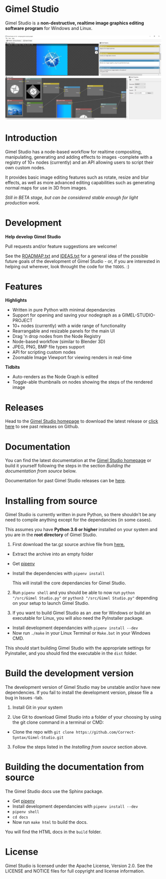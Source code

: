 Gimel Studio
============

Gimel Studio is a **non-destructive, realtime image graphics editing software program** for Windows and Linux.

!["Gimel Studio"](/screenshots/gimel-studio-photo-editing.JPG?raw=true "Gimel Studio")

# Introduction

Gimel Studio has a node-based workflow for realtime compositing, manipulating, generating and adding effects to images -complete with a registry of 10+ nodes (currently) and an API allowing users to script their own custom nodes.

It provides basic image editing features such as rotate, resize and blur effects, as well as more advanced editing capabilities such as generating normal maps for use in 3D from images.

*Still in BETA stage, but can be considered stable enough for light production work.*

# Development 

**Help develop Gimel Studio**

Pull requests and/or feature suggestions are welcome!

See the [ROADMAP.txt](ROADMAP.txt) and [IDEAS.txt](IDEAS.txt) for a general idea of the possible future goals of the development of Gimel Studio - or, if you are interested in helping out wherever, look throught the code for the ``TODOS``. :)

# Features

**Highlights**
  
  * Written in pure Python with minimal dependancies
  * Support for opening and saving your nodegraph as a GIMEL-STUDIO-PROJECT
  * 10+ nodes (currently) with a wide range of functionality 
  * Rearrangable and resizable panels for the main UI
  * Drag 'n drop nodes from the Node Registry
  * Node-based workflow (similar to Blender 3D)
  * JPEG, PNG, BMP file types support
  * API for scripting custom nodes
  * Zoomable Image Viewport for viewing renders in real-time

**Tidbits**

  * Auto-renders as the Node Graph is edited
  * Toggle-able thumbnails on nodes showing the steps of the rendered image


# Releases

Head to the <a href="https://correctsyntax.com/projects/gimel-studio/">Gimel Studio homepage</a> to download the latest release or <a href="https://github.com/Correct-Syntax/Gimel-Studio/releases">click here</a> to see past releases on Github.

# Documentation

You can find the latest documentation at the <a href="https://correctsyntax.com/projects/gimel-studio/">Gimel Studio homepage</a> or build it yourself following the steps in the section *Building the documentation from source* below.

Documentation for past Gimel Studio releases can be <a href="https://github.com/Correct-Syntax/Gimel-Studio/releases">here</a>.

# Installing from source

Gimel Studio is currently written in pure Python, so there shouldn't be any need to compile anything except for the dependancies (in some cases).

This assumes you have **Python 3.6 or higher** installed on your system and you are in the **root directory** of Gimel Studio.

1. First download the tar.gz source archive file from <a href="https://github.com/Correct-Syntax/Gimel-Studio/releases">here.</a> 

  * Extract the archive into an empty folder
  * Get <a href="https://pipenv.pypa.io/en/latest/">pipenv</a>
  * Install the dependencies with ``pipenv install`` 

    This will install the core dependancies for Gimel Studio.

2. Run  ``pipenv shell`` and you should be able to now run 
   ``python "/src/Gimel Studio.py"`` or ``python3 "/src/Gimel Studio.py"`` depending on your setup to launch Gimel Studio.

3. If you want to build Gimel Studio as an .exe for Windows or build an executable for Linux, you will also need the PyInstaller package.

  * Install development dependancies with ``pipenv install --dev``
  * Now run ``./make`` in your Linux Terminal or ``Make.bat`` in your Windows CMD. 

  This should start building Gimel Studio with the appropriate settings for Pyinstaller, and you should find the executable in the ``dist`` folder.


# Build the development version

The development version of Gimel Studio may be unstable and/or have new dependencies. If you fail to install the development version, please file a bug in Issues -tab.

1. Install Git in your system

2. Use Git to download Gimel Studio into a folder of your choosing by using the git clone command in a terminal or CMD:
  * Clone the repo with ``git clone https://github.com/Correct-Syntax/Gimel-Studio.git``

3. Follow the steps listed in the *Installing from source* section above.


# Building the documentation from source

The Gimel Studio docs use the Sphinx package.
  
  * Get <a href="https://pipenv.pypa.io/en/latest/">pipenv</a>
  * Install development dependancies with ``pipenv install --dev``
  * ``pipenv shell``
  * ``cd docs``
  * Now run ``make html`` to build the docs.

You will find the HTML docs in the ``build`` folder.


# License

Gimel Studio is licensed under the Apache License, Version 2.0. See the LICENSE and NOTICE files for full copyright and license information.
